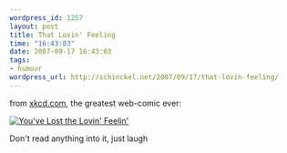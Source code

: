 ```yaml
--- 
wordpress_id: 1257
layout: post
title: That Lovin' Feeling
time: "16:43:03"
date: 2007-09-17 16:43:03
tags: 
- humour
wordpress_url: http://schinckel.net/2007/09/17/that-lovin-feeling/
---
```

from [xkcd.com][1], the greatest web-comic ever:

[![You've Lost the Lovin' Feelin'][2]][3]

Don't read anything into it, just laugh

   [1]: xkcd.com
   [2]: http://imgs.xkcd.com/comics/that_lovin_feelin.png
   [3]: http://xkcd.com/317/

